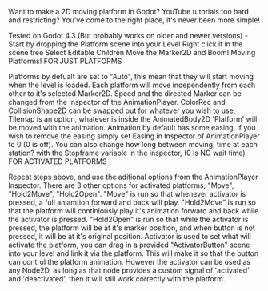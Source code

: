 Want to make a 2D moving platform in Godot? YouTube tutorials too hard and restricting? You've come to the right place, it's never been more simple!

Tested on Godot 4.3 (But probably works on older and newer versions) -
Start by dropping the Platform scene into your Level
Right click it in the scene tree
Select Editable Children
Move the Marker2D and Boom! Moving Platforms!
FOR JUST PLATFORMS

Platforms by defualt are set to "Auto", this mean that they will start moving when the level is loaded.
Each platform will move independently from each other to it's selected Marker2D.
Speed and the directed Marker can be changed from the Inspector of the AnimationPlayer.
ColorRec and CollisionShape2D can be swapped out for whatever you wish to use, Tilemap is an option, whatever is inside the AnimatedBody2D 'Platform' will be moved with the animation.
Animation by default has some easing, if you wish to remove the easing simply set Easing in Inspector of AnimationPlayer to 0 (0 is off).
You can also change how long between moving, time at each station? with the Stopframe variable in the inspector, (0 is NO wait time).
FOR ACTIVATED PLATFORMS

Repeat steps above, and use the aditional options from the AnimationPlayer Inspector.
There are 3 other options for activated platforms; "Move", "Hold2Move", "Hold2Open".
"Move" is run so that whenever activator is pressed, a full aniamtion forward and back will play.
"Hold2Move" is run so that the platform will continiously play it's animation forward and back while the activator is pressed.
"Hold2Open" is run so that while the activator is pressed, the platform will be at it's marker position, and when button is not pressed, it will be at it's original position.
Activator is used to set what will activate the platform, you can drag in a provided "ActivatorButton" scene into your level and link it via the platform. This will make it so that the button can control the platform animation.
However the activator can be used as any Node2D, as long as that node provides a custom signal of 'activated' and 'deactivated', then it will still work correctly with the platform.